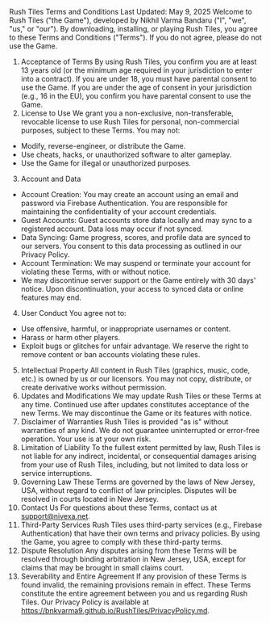 Rush Tiles Terms and Conditions
Last Updated: May 9, 2025
Welcome to Rush Tiles ("the Game"), developed by Nikhil Varma Bandaru ("I", "we", "us," or "our"). By downloading, installing, or playing Rush Tiles, you agree to these Terms and Conditions ("Terms"). If you do not agree, please do not use the Game.
1. Acceptance of Terms
By using Rush Tiles, you confirm you are at least 13 years old (or the minimum age required in your jurisdiction to enter into a contract). If you are under 18, you must have parental consent to use the Game.
If you are under the age of consent in your jurisdiction (e.g., 16 in the EU), you confirm you have parental consent to use the Game.
3. License to Use
We grant you a non-exclusive, non-transferable, revocable license to use Rush Tiles for personal, non-commercial purposes, subject to these Terms. You may not:
* Modify, reverse-engineer, or distribute the Game.
* Use cheats, hacks, or unauthorized software to alter gameplay.
* Use the Game for illegal or unauthorized purposes.
3. Account and Data
* Account Creation: You may create an account using an email and password via Firebase Authentication. You are responsible for maintaining the confidentiality of your account credentials.
* Guest Accounts: Guest accounts store data locally and may sync to a registered account. Data loss may occur if not synced.
* Data Syncing: Game progress, scores, and profile data are synced to our servers. You consent to this data processing as outlined in our Privacy Policy.
* Account Termination: We may suspend or terminate your account for violating these Terms, with or without notice.
* We may discontinue server support or the Game entirely with 30 days' notice. Upon discontinuation, your access to synced data or online features may end.
4. User Conduct
You agree not to:
* Use offensive, harmful, or inappropriate usernames or content.
* Harass or harm other players.
* Exploit bugs or glitches for unfair advantage. We reserve the right to remove content or ban accounts violating these rules.
5. Intellectual Property
All content in Rush Tiles (graphics, music, code, etc.) is owned by us or our licensors. You may not copy, distribute, or create derivative works without permission.
6. Updates and Modifications
We may update Rush Tiles or these Terms at any time. Continued use after updates constitutes acceptance of the new Terms. We may discontinue the Game or its features with notice.
7. Disclaimer of Warranties
Rush Tiles is provided "as is" without warranties of any kind. We do not guarantee uninterrupted or error-free operation. Your use is at your own risk.
8. Limitation of Liability
To the fullest extent permitted by law, Rush Tiles is not liable for any indirect, incidental, or consequential damages arising from your use of Rush Tiles, including, but not limited to data loss or service interruptions.
9. Governing Law
These Terms are governed by the laws of New Jersey, USA, without regard to conflict of law principles. Disputes will be resolved in courts located in New Jersey.
10. Contact Us
For questions about these Terms, contact us at support@nivexa.net.
11. Third-Party Services
Rush Tiles uses third-party services (e.g., Firebase Authentication) that have their own terms and privacy policies. By using the Game, you agree to comply with these third-party terms.
12. Dispute Resolution
Any disputes arising from these Terms will be resolved through binding arbitration in New Jersey, USA, except for claims that may be brought in small claims court.
13. Severability and Entire Agreement
If any provision of these Terms is found invalid, the remaining provisions remain in effect. These Terms constitute the entire agreement between you and us regarding Rush Tiles.
Our Privacy Policy is available at https://bnkvarma9.github.io/RushTiles/PrivacyPolicy.md.
